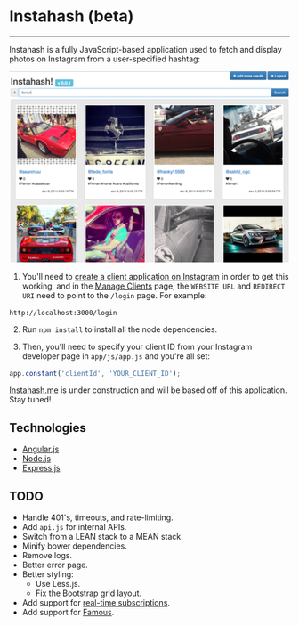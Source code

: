 # Instahash (beta)
---
Instahash is a fully JavaScript-based application used to fetch and display
photos on Instagram from a user-specified hashtag:

![Instahash Screenshot](screenshots/instahash.png?raw=true "Instahash main page")

1. You'll need to [create a client application
on Instagram](http://instagram.com/developer/register/) in order to get this
working, and in the [Manage Clients](http://instagram.com/developer/clients/manage/)
page, the `WEBSITE URL` and `REDIRECT URI` need to point to the `/login` page.
For example:
```
http://localhost:3000/login
```

2. Run `npm install` to install all the node dependencies.

3. Then, you'll need to specify your client ID from your Instagram developer page
in `app/js/app.js` and you're all set:
```javascript
app.constant('clientId', 'YOUR_CLIENT_ID');
```

[Instahash.me](http://instahash.me) is under construction and will be based off
of this application. Stay tuned!

## Technologies
* [Angular.js](https://angularjs.org/)
* [Node.js](http://nodejs.org/)
* [Express.js](http://expressjs.com/)

## TODO
* Handle 401's, timeouts, and rate-limiting.
* Add `api.js` for internal APIs.
* Switch from a LEAN stack to a MEAN stack.
* Minify bower dependencies.
* Remove logs.
* Better error page.
* Better styling:
  * Use Less.js.
  * Fix the Bootstrap grid layout.
* Add support for [real-time subscriptions](http://instagram.com/developer/realtime/).
* Add support for [Famous](http://famo.us/).
